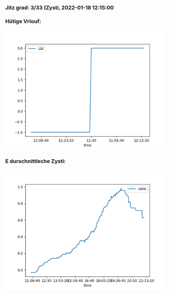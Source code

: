 ### Jitz grad: 3/33 (Zysti, 2022-01-18 12:15:00

### Hütige Vrlouf:
![Graph](Today.png)

### E durschnittleche Zysti:
![Graph](Zysti.png)